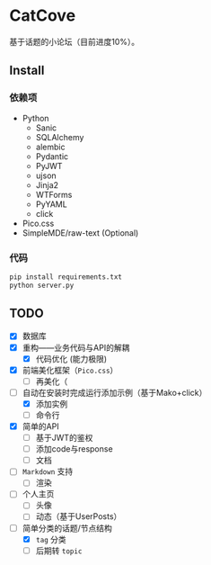 # CatCove

基于话题的小论坛（目前进度10%）。

## Install

### 依赖项

- Python
  - Sanic
  - SQLAlchemy
  - alembic
  - Pydantic
  - PyJWT
  - ujson
  - Jinja2
  - WTForms
  - PyYAML
  - click
- Pico.css
- SimpleMDE/raw-text (Optional)

### 代码

```bash
pip install requirements.txt
python server.py
```

## TODO

- [x] 数据库
- [x] 重构——业务代码与API的解耦
  - [x] 代码优化 (能力极限)
- [x] 前端美化框架（`Pico.css`）
  - [ ] 再美化（
- [ ] 自动在安装时完成运行添加示例（基于Mako+click）
  - [x] 添加实例
  - [ ] 命令行
- [x] 简单的API
  - [ ] 基于JWT的鉴权
  - [ ] 添加code与response
  - [ ] 文档
- [ ] `Markdown` 支持
  - [ ] 渲染
- [ ] 个人主页
  - [ ] 头像
  - [ ] 动态（基于UserPosts）
- [ ] 简单分类的话题/节点结构
  - [x] `tag` 分类
  - [ ] 后期转 `topic`

